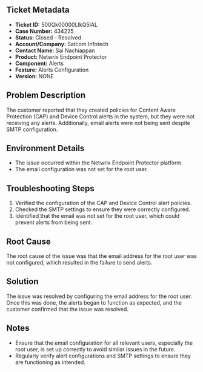 ## Ticket Metadata
- **Ticket ID:** 500Qk00000LIkQ5IAL
- **Case Number:** 434225
- **Status:** Closed - Resolved
- **Account/Company:** Satcom Infotech
- **Contact Name:** Sai Nachiappan
- **Product:** Netwrix Endpoint Protector
- **Component:** Alerts
- **Feature:** Alerts Configuration
- **Version:** NONE

## Problem Description
The customer reported that they created policies for Content Aware Protection (CAP) and Device Control alerts in the system, but they were not receiving any alerts. Additionally, email alerts were not being sent despite SMTP configuration.

## Environment Details
- The issue occurred within the Netwrix Endpoint Protector platform.
- The email configuration was not set for the root user.

## Troubleshooting Steps
1. Verified the configuration of the CAP and Device Control alert policies.
2. Checked the SMTP settings to ensure they were correctly configured.
3. Identified that the email was not set for the root user, which could prevent alerts from being sent.

## Root Cause
The root cause of the issue was that the email address for the root user was not configured, which resulted in the failure to send alerts.

## Solution
The issue was resolved by configuring the email address for the root user. Once this was done, the alerts began to function as expected, and the customer confirmed that the issue was resolved.

## Notes
- Ensure that the email configuration for all relevant users, especially the root user, is set up correctly to avoid similar issues in the future.
- Regularly verify alert configurations and SMTP settings to ensure they are functioning as intended.